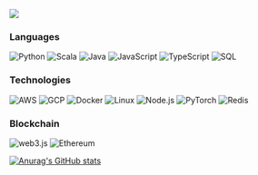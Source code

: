 
<!--
**gabrielfu/gabrielfu** is a ✨ _special_ ✨ repository because its `README.md` (this file) appears on your GitHub profile.

Here are some ideas to get you started:

- 🔭 I’m currently working on ...
- 🌱 I’m currently learning ...
- 👯 I’m looking to collaborate on ...
- 🤔 I’m looking for help with ...
- 💬 Ask me about ...
- 📫 How to reach me: ...
- 😄 Pronouns: ...
- ⚡ Fun fact: ...
-->

![](https://komarev.com/ghpvc/?username=gabrielfu)

### Languages

![Python](https://img.shields.io/badge/-Python-000?&logo=Python)
![Scala](https://img.shields.io/badge/-Scala-000?&logo=Scala&logoColor=007396)
![Java](https://img.shields.io/badge/-Java-000?&logoColor=ffffff&logo=data:image/png;base64,iVBORw0KGgoAAAANSUhEUgAAAEgAAABICAMAAABiM0N1AAAAHlBMVEUAAAAeHh5QUFB9fX2CgoKvr6+0tLTh4eHm5ub///8sIvciAAABBUlEQVR42u2XBYICMAwEm6Whnf8/+LQ9wSHBWdymthHKg+slywLp5kCLLBC3Bmo9hyOyFtaTONwUZ5HEaZDibmASczhBIzHOXSxTOI0a5JDKCZ8/LMejhTgaEzEoKSCFnf0LaimgAuRkM8KkzgDGF2cDCDm1A1CQ1KaVlNM8cGtVpHCe5uhgM3hPqU+HmAY/xM6sf01yqEeXTHX+SzpTDfcr2MoO5UTO95jiBCBpHlkDJtuOrLmrB1dLSJLKw6lZDscA1zfM5IHsL1YUyJH1l6IT1lRv6b+LgUcD+jcsFvuS3lG50VdiQ5IDXceuUSvZVrKVQh6XGnHGaY6SVJnSXNyqXnrpHVr8CWqHj2kqAAAAAElFTkSuQmCC)
![JavaScript](https://img.shields.io/badge/-JavaScript-000?&logo=JavaScript)
![TypeScript](https://img.shields.io/badge/-TypeScript-000?&logo=TypeScript)
![SQL](https://img.shields.io/badge/-SQL-000?&logo=MySQL)

### Technologies

![AWS](https://img.shields.io/badge/-AWS-000?&logo=Amazon-AWS&logoColor=F90)
![GCP](https://img.shields.io/badge/-GCP-000?&logo=googlecloud)
![Docker](https://img.shields.io/badge/-Docker-000?&logo=Docker)
![Linux](https://img.shields.io/badge/-Linux-000?&logo=Linux)
![Node.js](https://img.shields.io/badge/-Node.js-000?&logo=node.js)
![PyTorch](https://img.shields.io/badge/-PyTorch-000?&logo=PyTorch)
![Redis](https://img.shields.io/badge/-Redis-000?&logo=Redis)

### Blockchain

![web3.js](https://img.shields.io/badge/-web3.js-000?&logo=web3dotjs&logoColor=F90)
![Ethereum](https://img.shields.io/badge/-Ethereum-000?&logo=ethereum)

[![Anurag's GitHub stats](https://github-readme-stats.vercel.app/api?username=gabrielfu&count_private=true&show_icons=true&theme=tokyonight)](https://github.com/anuraghazra/github-readme-stats)
